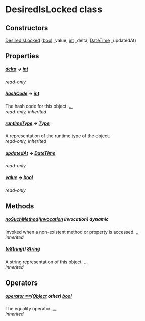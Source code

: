 


# DesiredIsLocked class












## Constructors

[DesiredIsLocked](../traits_trait/DesiredIsLocked/DesiredIsLocked.md) ([bool](https://api.flutter.dev/flutter/dart-core/bool-class.html) _value, [int](https://api.flutter.dev/flutter/dart-core/int-class.html) _delta, [DateTime](https://api.flutter.dev/flutter/dart-core/DateTime-class.html) _updatedAt)

    


## Properties

##### [delta](../traits_trait/DesiredIsLocked/delta.md) &#8594; [int](https://api.flutter.dev/flutter/dart-core/int-class.html)



   
_read-only_



##### [hashCode](https://api.flutter.dev/flutter/dart-core/Object/hashCode.html) &#8594; [int](https://api.flutter.dev/flutter/dart-core/int-class.html)



The hash code for this object. [...](https://api.flutter.dev/flutter/dart-core/Object/hashCode.html)  
_read-only, inherited_



##### [runtimeType](https://api.flutter.dev/flutter/dart-core/Object/runtimeType.html) &#8594; [Type](https://api.flutter.dev/flutter/dart-core/Type-class.html)



A representation of the runtime type of the object.   
_read-only, inherited_



##### [updatedAt](../traits_trait/DesiredIsLocked/updatedAt.md) &#8594; [DateTime](https://api.flutter.dev/flutter/dart-core/DateTime-class.html)



   
_read-only_



##### [value](../traits_trait/DesiredIsLocked/value.md) &#8594; [bool](https://api.flutter.dev/flutter/dart-core/bool-class.html)



   
_read-only_




## Methods

##### [noSuchMethod](https://api.flutter.dev/flutter/dart-core/Object/noSuchMethod.html)([Invocation](https://api.flutter.dev/flutter/dart-core/Invocation-class.html) invocation) dynamic



Invoked when a non-existent method or property is accessed. [...](https://api.flutter.dev/flutter/dart-core/Object/noSuchMethod.html)  
_inherited_



##### [toString](https://api.flutter.dev/flutter/dart-core/Object/toString.html)() [String](https://api.flutter.dev/flutter/dart-core/String-class.html)



A string representation of this object. [...](https://api.flutter.dev/flutter/dart-core/Object/toString.html)  
_inherited_




## Operators

##### [operator ==](https://api.flutter.dev/flutter/dart-core/Object/operator_equals.html)([Object](https://api.flutter.dev/flutter/dart-core/Object-class.html) other) [bool](https://api.flutter.dev/flutter/dart-core/bool-class.html)



The equality operator. [...](https://api.flutter.dev/flutter/dart-core/Object/operator_equals.html)  
_inherited_











